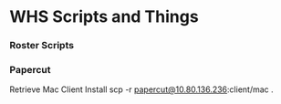 # WHS Scripts and Things

<h3>Roster Scripts</h3>

<h3>Papercut</h3>

Retrieve Mac Client Install
  scp -r papercut@10.80.136.236:client/mac .

